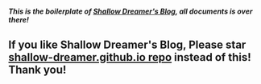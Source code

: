 <!-- # HuxBlog Boilerplate -->

##### This is the boilerplate of [Shallow Dreamer's Blog](https://github.com/shallow-dreamer/shallow-dreamer.github.io), all documents is over there!

<!-- #### [View Boilerplate &rarr;](http://huangxuan.me/huxblog-boilerplate/) -->

<!-- #### [View Live Hux Blog &rarr;](http://huangxuan.me) -->

## If you like Shallow Dreamer's Blog, Please star [shallow-dreamer.github.io repo](https://github.com/shallow-dreamer/shallow-dreamer.github.io) instead of this! Thank you!